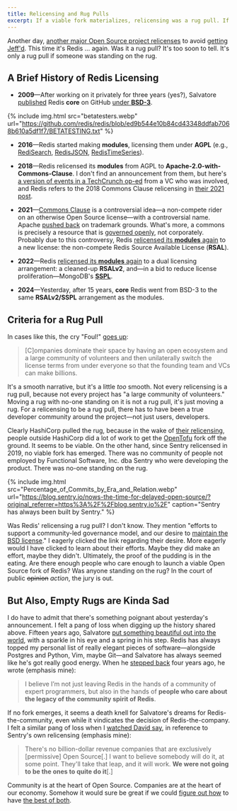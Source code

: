 ```yaml
---
title: Relicensing and Rug Pulls
excerpt: If a viable fork materializes, relicensing was a rug pull. If not, it wasn't ... and that's kinda sad.
---
```


Another day, [another major Open Source project
relicenses](https://redis.com/blog/redis-adopts-dual-source-available-licensing/)
to avoid [getting
Jeff'd](https://www.youtube.com/watch?v=XZ3w_jec1v8#t=29m27s). This time it's
Redis ... again. Was it a rug pull? It's too soon to tell. It's only a rug pull
if someone was standing on the rug.

## A Brief History of Redis Licensing

- <b>2009</b>—After working on it privately for three years (yes?), Salvatore
  [published](https://github.com/redis/redis/commit/ed9b544e10b84cd43348ddfab7068b610a5df1f7)
  Redis **core** on GitHub [under
  <b>BSD-3</b>](https://github.com/redis/redis/blob/ed9b544e10b84cd43348ddfab7068b610a5df1f7/COPYING).

{% include img.html src="betatesters.webp"
url="https://github.com/redis/redis/blob/ed9b544e10b84cd43348ddfab7068b610a5df1f7/BETATESTING.txt"
%}

- <b>2016</b>—Redis started making **modules**, licensing them under <b>AGPL</b>
  (e.g.,
  [RediSearch](https://github.com/RediSearch/RediSearch/commit/c60925a9268ac9843244ee33c033c4789dd4ce50),
  [RedisJSON](https://github.com/RedisJSON/RedisJSON/commit/6f638aca7df52e884f14b494168462add5366e7a#diff-c693279643b8cd5d248172d9c22cb7cf4ed163a3c98c8a3f69c2717edd3eacb7),
  [RedisTimeSeries](https://github.com/RedisTimeSeries/RedisTimeSeries/commit/7224436f2c0b981f48e9331cea306bea85a01ed7#diff-c693279643b8cd5d248172d9c22cb7cf4ed163a3c98c8a3f69c2717edd3eacb7)).

- <b>2018</b>—Redis relicensed its **modules** from AGPL to
  <b>Apache-2.0-with-Commons-Clause</b>. I don't find an announcement from them,
  but here's [a version of events in a TechCrunch
  op-ed](https://techcrunch.com/2018/09/07/commons-clause-stops-open-source-abuse/#m_-47614634501600442334829)
  from a VC who was involved, and Redis refers to the 2018 Commons Clause
  relicensing in [their 2021
  post](https://redis.com/blog/redis-labs-modules-license-changes/).

- <b>2021</b>—[Commons Clause](https://commonsclause.com/) is a controversial
  idea—a non-compete rider on an otherwise Open Source license—with a controversial name. Apache [pushed
  back](https://www.apache.org/foundation/license-faq.html#mod-license) on
  trademark grounds. What's more, a commons is precisely a resource that is
  [governed openly](https://www.amazon.com/dp/0521405998), not corporately. Probably
  due to this controversy, Redis [relicensed its **modules**
  again](https://redis.com/blog/redis-labs-modules-license-changes/) to a new
  license: the non-compete Redis Source Available License (<b>RSAL</b>).

- <b>2022</b>—Redis [relicensed its **modules**
  again](https://redis.com/blog/rsalv2-sspl-announcement/) to a dual licensing
  arrangement: a cleaned-up <b>RSALv2</b>, and—in a bid to reduce license
  proliferation—MongoDB's
  [<b>SSPL</b>](https://en.wikipedia.org/wiki/Server_Side_Public_License).

- <b>2024</b>—Yesterday, after 15 years, **core** Redis went from BSD-3 to the
  same <b>RSALv2/SSPL</b> arrangement as the modules.

## Criteria for a Rug Pull

In cases like this, the cry "Foul!" [goes
up](https://news.ycombinator.com/item?id=37904640):

> [C]ompanies dominate their space by having an open ecosystem and a large
> community of volunteers and then unilaterally switch the license terms from
> under everyone so that the founding team and VCs can make billions.

It's a smooth narrative, but it's a little _too_ smooth. Not every relicensing
is a rug pull, because not every project has "a large community of volunteers."
Moving a rug with no-one standing on it is not a rug pull, it's just moving a
rug. For a relicensing to be a rug pull, there has to have been a true
developer community around the project—not just users, developers.

Clearly HashiCorp pulled the rug, because in the wake of [their
relicensing](https://www.hashicorp.com/blog/hashicorp-adopts-business-source-license),
people outside HashiCorp did a lot of work to get the
[OpenTofu](https://www.linuxfoundation.org/press/announcing-opentofu) fork off
the ground. It seems to be viable. On the other hand, since Sentry relicensed
in 2019, no viable fork has emerged. There was no community of people not
employed by Functional Software, Inc. dba Sentry who were developing the
product. There was no-one standing on the rug.

{% include img.html src="Percentage_of_Commits_by_Era_and_Relation.webp"
url="https://blog.sentry.io/nows-the-time-for-delayed-open-source/?original_referrer=https%3A%2F%2Fblog.sentry.io%2F" caption="Sentry has always been built by Sentry." %}

Was Redis' relicensing a rug pull? I don't know. They
mention "efforts to support a community-led governance model, and our desire to
[maintain the BSD
license](https://redis.com/blog/redis-license-bsd-will-remain-bsd/)." I
eagerly clicked the link regarding their desire. More eagerly would I have
clicked to learn about their efforts. Maybe they did make an effort,
maybe they didn't. Ultimately, the proof of the pudding is in the eating. Are
there enough people who care enough to launch a viable Open Source fork of
Redis? Was anyone standing on the rug? In the court of public ~~opinion~~
_action_, the jury is out.

## But Also, Empty Rugs are Kinda Sad

I do have to admit that there's something poignant about yesterday's
announcement. I felt a pang of loss when digging up the history shared above.
Fifteen years ago, Salvatore [put something beautiful out into the
world](https://news.ycombinator.com/item?id=35871462), with a sparkle in his
eye and a spring in his step. Redis has always topped my personal list of
really elegant pieces of software—alongside Postgres and Python, Vim, maybe
Git—and Salvatore has always seemed like he's got really good energy. When he
[stepped back](http://antirez.com/news/133) four years ago, he wrote (emphasis
mine):

> I believe I’m not just leaving Redis in the hands of a community of expert
> programmers, but also in the hands of **people who care about the legacy of the
> community spirit of Redis**.

If no fork emerges, it seems a death knell for Salvatore's dreams for
Redis-the-community, even while it vindicates the decision of
Redis-the-company. I felt a similar pang of loss when I [watched David
say](https://www.youtube.com/watch?v=MYoipcYW_Qk&t=1713s), in reference to
Sentry's own relicensing (emphasis mine):

> There's no billion-dollar revenue companies that are exclusively [permissive]
> Open Source[.] I want to believe somebody will do it, at some point. They'll
> take that leap, and it will work. **We were not going to be the ones to
> quite do it**[.]

Community is at the heart of Open Source. Companies are at the heart of our
economy. Somehow it would sure be great if we could [figure out
how](https://gratipay.news/the-second-open-company-4cbab7ca1a47) to have
[the best of
both](https://blog.gittip.com/post/25215503687/corporations-and-open-ones/).
